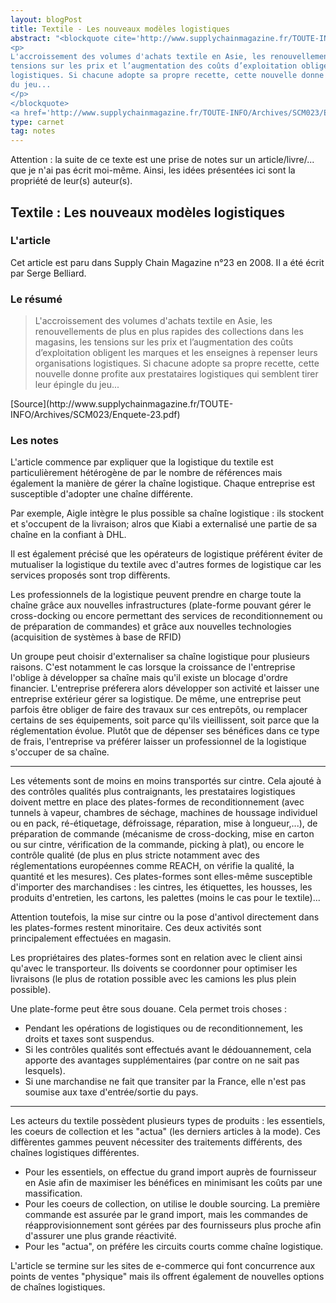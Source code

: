 ```yaml
---
layout: blogPost
title: Textile - Les nouveaux modèles logistiques 
abstract: "<blockquote cite='http://www.supplychainmagazine.fr/TOUTE-INFO/Archives/SCM023/Enquete-23.pdf'>
<p>
L'accroissement des volumes d'achats textile en Asie, les renouvellements de plus en plus rapides des collections dans les magasins, les 
tensions sur les prix et l’augmentation des coûts d’exploitation obligent les marques et les enseignes à repenser leurs organisations
logistiques. Si chacune adopte sa propre recette, cette nouvelle donne profite aux prestataires logistiques qui semblent tirer leur épingle 
du jeu... 
</p>
</blockquote>
<a href='http://www.supplychainmagazine.fr/TOUTE-INFO/Archives/SCM023/Enquete-23.pdf'>Source</a>"
type: carnet
tag: notes
---
```


Attention &#58; la suite de ce texte est une prise de notes sur un article/livre/... que je n'ai pas écrit moi-même. Ainsi, les idées présentées ici sont la propriété de leur(s) auteur(s).

## Textile : Les nouveaux modèles logistiques

### L'article

Cet article est paru dans Supply Chain Magazine n°23 en 2008. Il a été écrit par Serge Belliard.


### Le résumé

<blockquote cite="http://www.supplychainmagazine.fr/TOUTE-INFO/Archives/SCM023/Enquete-23.pdf">

<p>
L'accroissement des volumes d'achats textile en Asie, les renouvellements de plus en plus rapides des collections dans les magasins, les 
tensions sur les prix et l’augmentation des coûts d’exploitation obligent les marques et les enseignes à repenser leurs organisations
logistiques. Si chacune adopte sa propre recette, cette nouvelle donne profite aux prestataires logistiques qui semblent tirer leur épingle 
du jeu... 
</p>

</blockquote>
[Source](http://www.supplychainmagazine.fr/TOUTE-INFO/Archives/SCM023/Enquete-23.pdf)

### Les notes

L'article commence par expliquer que la logistique du textile est particulièrement hétérogène de par le nombre de références mais également
la manière de gérer la chaîne logistique. Chaque entreprise est susceptible d'adopter une chaîne différente.

Par exemple, Aigle intègre le plus possible sa chaîne logistique : ils stockent et s'occupent de la livraison; alros que Kiabi a externalisé 
une partie de sa chaîne en la confiant à DHL.

Il est également précisé que les opérateurs de logistique préférent éviter de mutualiser la logistique du textile avec d'autres formes de 
logistique car les services proposés sont trop diffèrents.

Les professionnels de la logistique peuvent prendre en charge toute la chaîne grâce aux nouvelles infrastructures (plate-forme pouvant gérer 
le cross-docking ou encore permettant des services de reconditionnement ou de préparation de commandes) et grâce aux nouvelles technologies 
(acquisition de systèmes à base de RFID)

Un groupe peut choisir d'externaliser sa chaîne logistique pour plusieurs raisons. C'est notamment le cas lorsque la croissance de l'entreprise 
l'oblige à développer sa chaîne mais qu'il existe un blocage d'ordre financier. L'entreprise préferera alors développer son activité et laisser 
une entreprise extérieur gérer sa logistique. De même, une entreprise peut parfois être obliger de faire des travaux sur ces entrepôts, ou 
remplacer certains de ses équipements, soit parce qu'ils vieillissent, soit parce que la réglementation évolue. Plutôt que de dépenser ses 
bénéfices dans ce type de frais, l'entreprise va préférer laisser un professionnel de la logistique s'occuper de sa chaîne.

--------------------------------------------------

Les vétements sont de moins en moins transportés sur cintre. Cela ajouté à des contrôles qualités plus contraignants, les prestataires logistiques 
doivent mettre en place des plates-formes de reconditionnement (avec tunnels à vapeur, chambres de séchage, machines de houssage individuel ou 
en pack, ré-étiquetage, défroissage, réparation, mise à longueur,...), de préparation de commande (mécanisme de cross-docking, mise en carton ou 
sur cintre, vérification de la commande, picking à plat), ou encore le contrôle qualité (de plus en plus stricte notamment avec des réglementations 
européennes comme REACH, on vérifie la qualité, la quantité et les mesures). Ces plates-formes sont elles-même susceptible d'importer des 
marchandises : les cintres, les étiquettes, les housses, les produits d'entretien, les cartons, les palettes (moins le cas pour le textile)...

Attention toutefois, la mise sur cintre ou la pose d'antivol directement dans les plates-formes restent minoritaire. Ces deux activités sont 
principalement effectuées en magasin.

Les propriétaires des plates-formes sont en relation avec le client ainsi qu'avec le transporteur. Ils doivents se coordonner pour optimiser les 
livraisons (le plus de rotation possible avec les camions les plus plein possible).

Une plate-forme peut être sous douane. Cela permet trois choses :
- Pendant les opérations de logistiques ou de reconditionnement, les droits et taxes sont suspendus.
- Si les contrôles qualités sont effectués avant le dédouannement, cela apporte des avantages supplémentaires (par contre on ne sait pas lesquels).
- Si une marchandise ne fait que transiter par la France, elle n'est pas soumise aux taxe d'entrée/sortie du pays.

--------------------------------------------------

Les acteurs du textile possèdent plusieurs types de produits : les essentiels, les coeurs de collection et les "actua" (les derniers articles à 
la mode). Ces diffèrentes gammes peuvent nécessiter des traitements différents, des chaînes logistiques différentes.

- Pour les essentiels, on effectue du grand import auprès de fournisseur en Asie afin de maximiser les bénéfices en minimisant les coûts 
par une massification. 
- Pour les coeurs de collection, on utilise le double sourcing. La première commande est assurée par le grand import, mais les commandes de 
réapprovisionnement sont gérées par des fournisseurs plus proche afin d'assurer une plus grande réactivité.
- Pour les "actua", on préfére les circuits courts comme chaîne logistique.


L'article se termine sur les sites de e-commerce qui font concurrence aux points de ventes "physique" mais ils offrent également de nouvelles 
options de chaînes logistiques.















